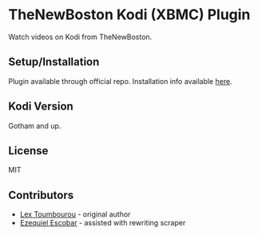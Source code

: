 TheNewBoston Kodi (XBMC) Plugin
=================================

Watch videos on Kodi from TheNewBoston.

Setup/Installation
-------------------

Plugin available through official repo. Installation info available [here](http://wiki.xbmc.org/index.php?title=Add-ons).

Kodi Version
------------

Gotham and up.

License
-------

MIT

Contributors
------------

* [Lex Toumbourou](https://github.com/lextoumbourou) - original author
* [Ezequiel Escobar](https://github.com/ezeqescobar) - assisted with rewriting scraper
